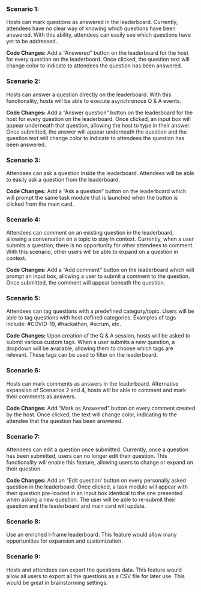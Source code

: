 ### Scenario 1:

Hosts can mark questions as answered in the leaderboard.
Currently, attendees have no clear way of knowing which questions have been answered. With this ability, attendees can easily see which questions have yet to be addressed..

**Code Changes:**
Add a “Answered” button on the leaderboard for the host for every question on the leaderboard. Once clicked, the question text will change color to indicate to attendees the question has been answered.

### Scenario 2:

Hosts can answer a question directly on the leaderboard.
With this functionality, hosts will be able to execute asynchronous Q & A events.

**Code Changes:**
Add a “Answer question” button on the leaderboard for the host for every question on the leaderboard. Once clicked, an input box will appear underneath that question, allowing the host to type in their answer. Once submitted, the answer will appear underneath the question and the question text will change color to indicate to attendees the question has been answered.

### Scenario 3:

Attendees can ask a question inside the leaderboard.
Attendees will be able to easily ask a question from the leaderboard.

**Code Changes:**
Add a “Ask a question” button on the leaderboard which will prompt the same task module that is launched when the button is clicked from the main card.

### Scenario 4:

Attendees can comment on an existing question in the leaderboard, allowing a conversation on a topic to stay in context.
Currently, when a user submits a question, there is no opportunity for other attendees to comment. With this scenario, other users will be able to expand on a question in context.

**Code Changes:**
Add a “Add comment” button on the leaderboard which will prompt an input box, allowing a user to submit a comment to the question. Once submitted, the comment will appear beneath the question.

### Scenario 5:

Attendees can tag questions with a predefined category/topic.
Users will be able to tag questions with host defined categories. Examples of tags include: #COVID-19, #hackathon, #scrum, etc.

**Code Changes:**
Upon creation of the Q & A session, hosts will be asked to submit various custom tags. When a user submits a new question, a dropdown will be available, allowing them to choose which tags are relevant. These tags can be used to filter on the leaderboard.

### Scenario 6:

Hosts can mark comments as answers in the leaderboard.
Alternative expansion of Scenarios 2 and 4, hosts will be able to comment and mark their comments as answers.

**Code Changes:**
Add “Mark as Answered” button on every comment created by the host. Once clicked, the text will change color, indicating to the attendee that the question has been answered.

### Scenario 7:

Attendees can edit a question once submitted.
Currently, once a question has been submitted, users can no longer edit their question. This functionality will enable this feature, allowing users to change or expand on their question.

**Code Changes:**
Add an “Edit question’ button on every personally asked question in the leaderboard. Once clicked, a task module will appear with their question pre-loaded in an input box identical to the one presented when asking a new question. The user will be able to re-submit their question and the leaderboard and main card will update.

### Scenario 8:

Use an enriched I-frame leaderboard.
This feature would allow many opportunities for expansion and customization.

### Scenario 9:

Hosts and attendees can export the questions data.
This feature would allow all users to export all the questions as a CSV file for later use. This would be great in brainstorming settings.
